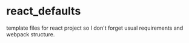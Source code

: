 # react_defaults
template files for react project
so I don't forget usual requirements and webpack structure.
